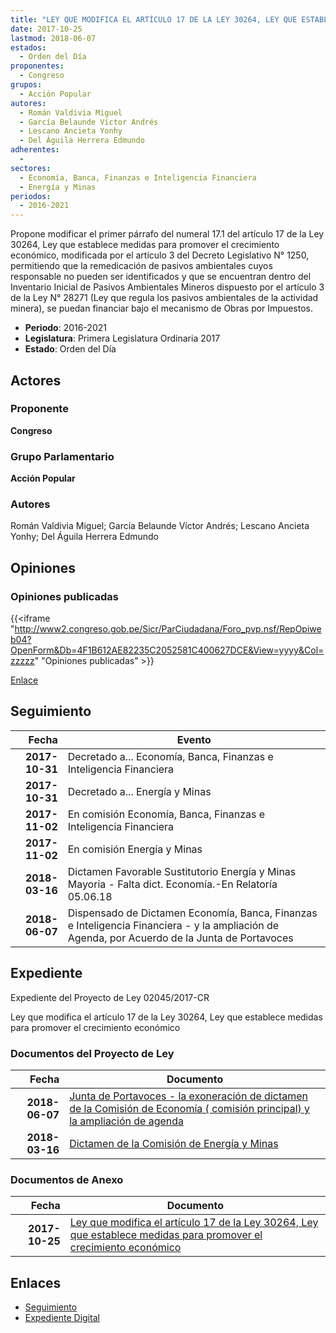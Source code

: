 ```yaml
---
title: "LEY QUE MODIFICA EL ARTÍCULO 17 DE LA LEY 30264, LEY QUE ESTABLECE MEDIDAS PARA PROMOVER EL CRECIMIENTO ECONÓMICO"
date: 2017-10-25
lastmod: 2018-06-07
estados: 
  - Orden del Día
proponentes: 
  - Congreso
grupos: 
  - Acción Popular
autores: 
  - Román Valdivia Miguel
  - García Belaunde Víctor Andrés
  - Lescano Ancieta Yonhy
  - Del Águila Herrera Edmundo
adherentes: 
  - 
sectores: 
  - Economía, Banca, Finanzas e Inteligencia Financiera
  - Energía y Minas
periodos: 
  - 2016-2021
---
```


Propone modificar el primer párrafo del numeral 17.1 del artículo 17 de la Ley 30264, Ley que establece medidas para promover el crecimiento económico, modificada por el artículo 3 del Decreto Legislativo N° 1250, permitiendo que la remedicación de pasivos ambientales cuyos responsable no pueden ser identificados y que se encuentran dentro del Inventario Inicial de Pasivos Ambientales Mineros dispuesto por el artículo 3 de la Ley N° 28271 (Ley que regula los pasivos ambientales de la actividad minera), se puedan financiar bajo el mecanismo de Obras por Impuestos.

- **Periodo**: 2016-2021
- **Legislatura**: Primera Legislatura Ordinaria 2017
- **Estado**: Orden del Día

## Actores

### Proponente

**Congreso**

### Grupo Parlamentario

**Acción Popular**

### Autores

Román Valdivia Miguel; García Belaunde Víctor Andrés; Lescano Ancieta Yonhy; Del Águila Herrera Edmundo


## Opiniones

### Opiniones publicadas

{{<iframe "http://www2.congreso.gob.pe/Sicr/ParCiudadana/Foro_pvp.nsf/RepOpiweb04?OpenForm&Db=4F1B612AE82235C2052581C400627DCE&View=yyyy&Col=zzzzz" "Opiniones publicadas" >}}

[Enlace](http://www2.congreso.gob.pe/Sicr/ParCiudadana/Foro_pvp.nsf/RepOpiweb04?OpenForm&Db=4F1B612AE82235C2052581C400627DCE&View=yyyy&Col=zzzzz)

## Seguimiento

| Fecha | Evento |
|------:|--------|
| **2017-10-31** | Decretado a... Economía, Banca, Finanzas e Inteligencia Financiera|
| **2017-10-31** | Decretado a... Energía y Minas|
| **2017-11-02** | En comisión Economía, Banca, Finanzas e Inteligencia Financiera|
| **2017-11-02** | En comisión Energía y Minas|
| **2018-03-16** | Dictamen Favorable Sustitutorio Energía y Minas Mayoria - Falta dict. Economía.-En Relatoría 05.06.18|
| **2018-06-07** | Dispensado de Dictamen Economía, Banca, Finanzas e Inteligencia Financiera - y la ampliación de Agenda, por Acuerdo de la Junta de Portavoces|


## Expediente

Expediente del Proyecto de Ley 02045/2017-CR

Ley que modifica el artículo 17 de la Ley 30264, Ley que establece medidas para promover el crecimiento económico


### Documentos del Proyecto de Ley

| Fecha | Documento |
|------:|--------|
| **2018-06-07** | [Junta de Portavoces - la exoneración de dictamen de la Comisión de Economía ( comisión principal) y la ampliación de agenda](http://www.leyes.congreso.gob.pe/Documentos/2016_2021/Acuerdos/Junta_Portavoces/AJP0204520180607.pdf) |
| **2018-03-16** | [Dictamen de la Comisión de Energía y Minas](http://www.leyes.congreso.gob.pe/Documentos/2016_2021/Dictamenes/Proyectos_de_Ley/02045DC11MAY20180316.pdf) |

### Documentos de Anexo

| Fecha | Documento |
|------:|--------|
| **2017-10-25** | [Ley que modifica el artículo 17 de la Ley 30264, Ley que establece medidas para promover el crecimiento económico](http://www.leyes.congreso.gob.pe/Documentos/2016_2021/Proyectos_de_Ley_y_de_Resoluciones_Legislativas/PL0204520171025.pdf) |

## Enlaces 

- [Seguimiento](http://www2.congreso.gob.pe/Sicr/TraDocEstProc/CLProLey2016.nsf/f7fff46988ca05b1052578e100829cc7/92d9f0f8e64e3ecf052581c4007a00aa?OpenDocument)
- [Expediente Digital](http://www2.congreso.gob.pe/Sicr/TraDocEstProc/CLProLey2016.nsf/f7fff46988ca05b1052578e100829cc7/92d9f0f8e64e3ecf052581c4007a00aa?OpenDocument&Click=05257FB7005EB655.eb71d0cf91d8294e05256cdf006b5706/$Body/0.1C6C)
